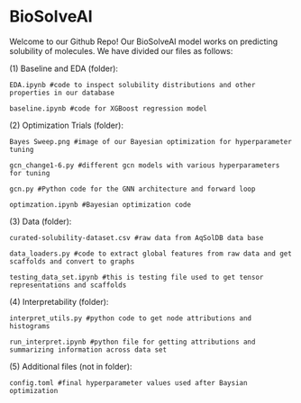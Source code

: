 # BioSolveAI
Welcome to our Github Repo! Our BioSolveAI model works on predicting solubility of molecules. We have divided our files as follows:

(1) Baseline and EDA (folder):

    EDA.ipynb #code to inspect solubility distributions and other properties in our database  

    baseline.ipynb #code for XGBoost regression model  

(2) Optimization Trials (folder):

    Bayes Sweep.png #image of our Bayesian optimization for hyperparameter tuning 

    gcn_change1-6.py #different gcn models with various hyperparameters for tuning 

    gcn.py #Python code for the GNN architecture and forward loop

    optimzation.ipynb #Bayesian optimization code 

(3) Data (folder):

    curated-solubility-dataset.csv #raw data from AqSolDB data base

    data_loaders.py #code to extract global features from raw data and get scaffolds and convert to graphs

    testing_data_set.ipynb #this is testing file used to get tensor representations and scaffolds 

(4) Interpretability (folder):

    interpret_utils.py #python code to get node attributions and histograms 

    run_interpret.ipynb #python file for getting attributions and summarizing information across data set 

(5) Additional files (not in folder):

    config.toml #final hyperparameter values used after Baysian optimization

    